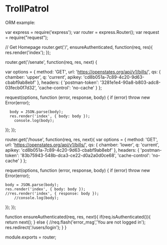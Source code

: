 # TrollPatrol

ORM example: 

var express = require('express');
var router = express.Router();
var request = require("request");

// Get Homepage
router.get('/', ensureAuthenticated, function(req, res){
	res.render('index');
});

router.get('/senate', function(req, res, next) {



var options = { method: 'GET',
  url: 'https://openstates.org/api/v1/bills/',
  qs: 
   { chamber: 'upper',
     q: 'current',
     apikey: 'cd8b051a-7c89-4c20-9d63-cbabf9ab8ebf' },
  headers: 
   { 'postman-token': '3281e1e4-90a8-b803-adc8-03fecb0f7d32',
     'cache-control': 'no-cache' } };


request(options, function (error, response, body) {
  if (error) throw new Error(error);

	  body = JSON.parse(body);
	  res.render('index', { body: body });	
  		console.log(body);
});
});

  


router.get('/house', function(req, res, next){
var options = { method: 'GET',
  url: 'https://openstates.org/api/v1/bills/',
  qs: 
   { chamber: 'lower',
     q: 'current',
     apikey: 'cd8b051a-7c89-4c20-9d63-cbabf9ab8ebf' },
  headers: 
   { 'postman-token': '83b75943-548b-dca3-ce22-d0a2a0d0ce68',
     'cache-control': 'no-cache' } };

request(options, function (error, response, body) {
  if (error) throw new Error(error);

	body = JSON.parse(body);
	res.render('index', { body: body });
	//res.render('index', { response: body });
		//console.log(body);
  
});
});

function ensureAuthenticated(req, res, next){
	if(req.isAuthenticated()){
		return next();
	} else {
		//req.flash('error_msg','You are not logged in');
		res.redirect('/users/login');
	}
}

module.exports = router;